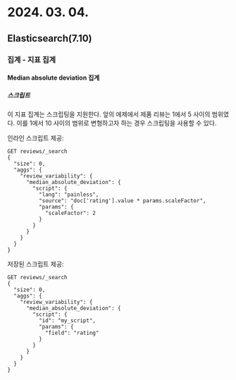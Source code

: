 # 2024. 03. 04.

## Elasticsearch(7.10)

### 집계 - 지표 집계

#### Median absolute deviation 집계

##### 스크립트

이 지표 집계는 스크립팅을 지원한다. 앞의 에제에서 제품 리뷰는 1에서 5 사이의 범위였다. 이를 1에서 10 사이의 범위로 변형하고자 하는 경우 스크립팅을 사용할 수 있다.

인라인 스크립트 제공:

```http
GET reviews/_search
{
  "size": 0,
  "aggs": {
    "review_variability": {
      "median_absolute_deviation": {
        "script": {
          "lang": "painless",
          "source": "doc['rating'].value * params.scaleFactor",
          "params": {
            "scaleFactor": 2
          }
        }
      }
    }
  }
}
```

저장된 스크립트 제공:

```http
GET reviews/_search
{
  "size": 0,
  "aggs": {
    "review_variability": {
      "median_absolute_deviation": {
        "script": {
          "id": "my_script",
          "params": {
            "field": "rating"
          }
        }
      }
    }
  }
}
```

